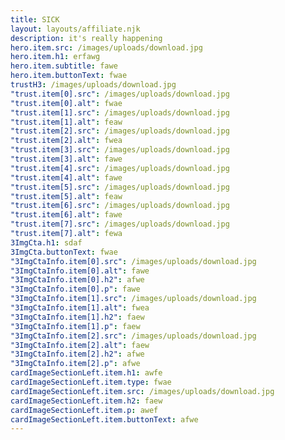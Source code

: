```yaml
---
title: SICK
layout: layouts/affiliate.njk
description: it's really happening
hero.item.src: /images/uploads/download.jpg
hero.item.h1: erfawg
hero.item.subtitle: fawe
hero.item.buttonText: fwae
trustH3: /images/uploads/download.jpg
"trust.item[0].src": /images/uploads/download.jpg
"trust.item[0].alt": fwae
"trust.item[1].src": /images/uploads/download.jpg
"trust.item[1].alt": feaw
"trust.item[2].src": /images/uploads/download.jpg
"trust.item[2].alt": fwea
"trust.item[3].src": /images/uploads/download.jpg
"trust.item[3].alt": fawe
"trust.item[4].src": /images/uploads/download.jpg
"trust.item[4].alt": fawe
"trust.item[5].src": /images/uploads/download.jpg
"trust.item[5].alt": feaw
"trust.item[6].src": /images/uploads/download.jpg
"trust.item[6].alt": fawe
"trust.item[7].src": /images/uploads/download.jpg
"trust.item[7].alt": fewa
3ImgCta.h1: sdaf
3ImgCta.buttonText: fwae
"3ImgCtaInfo.item[0].src": /images/uploads/download.jpg
"3ImgCtaInfo.item[0].alt": fawe
"3ImgCtaInfo.item[0].h2": afwe
"3ImgCtaInfo.item[0].p": fawe
"3ImgCtaInfo.item[1].src": /images/uploads/download.jpg
"3ImgCtaInfo.item[1].alt": fwea
"3ImgCtaInfo.item[1].h2": faew
"3ImgCtaInfo.item[1].p": faew
"3ImgCtaInfo.item[2].src": /images/uploads/download.jpg
"3ImgCtaInfo.item[2].alt": faew
"3ImgCtaInfo.item[2].h2": afwe
"3ImgCtaInfo.item[2].p": afwe
cardImageSectionLeft.item.h1: awfe
cardImageSectionLeft.item.type: fwae
cardImageSectionLeft.item.src: /images/uploads/download.jpg
cardImageSectionLeft.item.h2: faew
cardImageSectionLeft.item.p: awef
cardImageSectionLeft.item.buttonText: afwe
---
```

